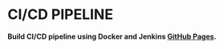 <h1> CI/CD PIPELINE</h1>


**Build CI/CD pipeline using Docker and Jenkins  [GitHub Pages](https://github.com/4msahsan/DevOps/tree/main/DOCKER-Images).**
